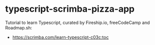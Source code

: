 # typescript-scrimba-pizza-app
Tutorial to learn Typescript, curated by Fireship.io, freeCodeCamp and Roadmap.sh:
- https://scrimba.com/learn-typescript-c03c:toc

